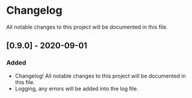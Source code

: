 # Changelog
All notable changes to this project will be documented in this file.

## [0.9.0] - 2020-09-01
### Added
- Changelog! All notable changes to this project will be documented in this file.
- Logging, any errors will be added into the log file.
